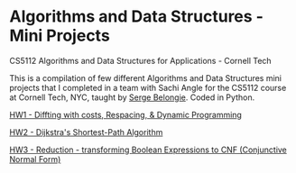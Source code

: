 # Algorithms and Data Structures - Mini Projects
CS5112 Algorithms and Data Structures for Applications - Cornell Tech

This is a compilation of few different Algorithms and Data Structures mini projects that I completed in a team with Sachi Angle for the CS5112 course at Cornell Tech, NYC, taught by [Serge Belongie](https://scholar.google.com/citations?user=ORr4XJYAAAAJ&hl=en). Coded in Python.


[HW1 - Diffting with costs, Respacing, & Dynamic Programming](https://github.com/IreneFP/CS5112_Algorithms-and-DataStructures-CornellTech/tree/master/HW1)

[HW2 - Dijkstra's Shortest-Path Algorithm](https://github.com/IreneFP/CS5112_Algorithms-and-DataStructures-CornellTech/tree/master/HW2)

[HW3 - Reduction - transforming Boolean Expressions to CNF (Conjunctive Normal Form)](https://github.com/IreneFP/CS5112_Algorithms-and-DataStructures-CornellTech/tree/master/HW3)
